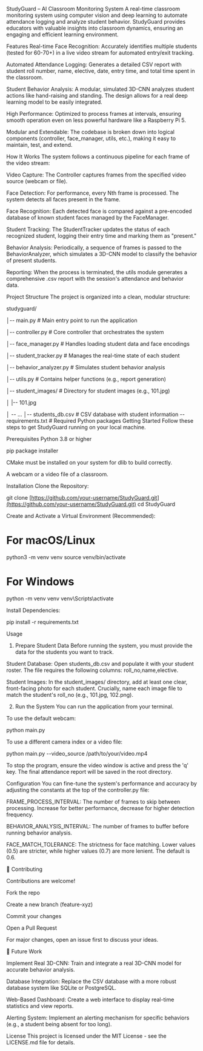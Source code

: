 StudyGuard – AI Classroom Monitoring System
A real-time classroom monitoring system using computer vision and deep learning to automate attendance logging and analyze student behavior. StudyGuard provides educators with valuable insights into classroom dynamics, ensuring an engaging and efficient learning environment.

Features
Real-time Face Recognition: Accurately identifies multiple students (tested for 60-70+) in a live video stream for automated entry/exit tracking.

Automated Attendance Logging: Generates a detailed CSV report with student roll number, name, elective, date, entry time, and total time spent in the classroom.

Student Behavior Analysis: A modular, simulated 3D-CNN analyzes student actions like hand-raising and standing. The design allows for a real deep learning model to be easily integrated.

High Performance: Optimized to process frames at intervals, ensuring smooth operation even on less powerful hardware like a Raspberry Pi 5.

Modular and Extendable: The codebase is broken down into logical components (controller, face_manager, utils, etc.), making it easy to maintain, test, and extend.

How It Works
The system follows a continuous pipeline for each frame of the video stream:

Video Capture: The Controller captures frames from the specified video source (webcam or file).

Face Detection: For performance, every Nth frame is processed. The system detects all faces present in the frame.

Face Recognition: Each detected face is compared against a pre-encoded database of known student faces managed by the FaceManager.

Student Tracking: The StudentTracker updates the status of each recognized student, logging their entry time and marking them as "present."

Behavior Analysis: Periodically, a sequence of frames is passed to the BehaviorAnalyzer, which simulates a 3D-CNN model to classify the behavior of present students.

Reporting: When the process is terminated, the utils module generates a comprehensive .csv report with the session's attendance and behavior data.

Project Structure
The project is organized into a clean, modular structure:

studyguard/

│-- main.py # Main entry point to run the application

│-- controller.py # Core controller that orchestrates the system

│-- face_manager.py # Handles loading student data and face encodings

│-- student_tracker.py # Manages the real-time state of each student

│-- behavior_analyzer.py # Simulates student behavior analysis

│-- utils.py # Contains helper functions (e.g., report generation)

│-- student_images/ # Directory for student images (e.g., 101.jpg)

│ 
  |-- 101.jpg

│ -- ... 
│-- students_db.csv # CSV database with student information -- requirements.txt # Required Python packages
Getting Started
Follow these steps to get StudyGuard running on your local machine.

Prerequisites
Python 3.8 or higher

pip package installer

CMake must be installed on your system for dlib to build correctly.

A webcam or a video file of a classroom.

Installation
Clone the Repository:

git clone [https://github.com/your-username/StudyGuard.git](https://github.com/your-username/StudyGuard.git)
cd StudyGuard

Create and Activate a Virtual Environment (Recommended):

# For macOS/Linux
python3 -m venv venv
source venv/bin/activate

# For Windows
python -m venv venv
venv\Scripts\activate

Install Dependencies:

pip install -r requirements.txt

Usage
1. Prepare Student Data
Before running the system, you must provide the data for the students you want to track.

Student Database: Open students_db.csv and populate it with your student roster. The file requires the following columns: roll_no,name,elective.

Student Images: In the student_images/ directory, add at least one clear, front-facing photo for each student. Crucially, name each image file to match the student's roll_no (e.g., 101.jpg, 102.png).

2. Run the System
You can run the application from your terminal.

To use the default webcam:

python main.py

To use a different camera index or a video file:

python main.py --video_source /path/to/your/video.mp4

To stop the program, ensure the video window is active and press the 'q' key. The final attendance report will be saved in the root directory.

Configuration
You can fine-tune the system's performance and accuracy by adjusting the constants at the top of the controller.py file:

FRAME_PROCESS_INTERVAL: The number of frames to skip between processing. Increase for better performance, decrease for higher detection frequency.

BEHAVIOR_ANALYSIS_INTERVAL: The number of frames to buffer before running behavior analysis.

FACE_MATCH_TOLERANCE: The strictness for face matching. Lower values (0.5) are stricter, while higher values (0.7) are more lenient. The default is 0.6.

🤝 Contributing

Contributions are welcome!

Fork the repo

Create a new branch (feature-xyz)

Commit your changes

Open a Pull Request

For major changes, open an issue first to discuss your ideas.



🔮 Future Work

 Implement Real 3D-CNN: Train and integrate a real 3D-CNN model for accurate behavior analysis.

 Database Integration: Replace the CSV database with a more robust database system like SQLite or PostgreSQL.

 Web-Based Dashboard: Create a web interface to display real-time statistics and view reports.

 Alerting System: Implement an alerting mechanism for specific behaviors (e.g., a student being absent for too long).

License
This project is licensed under the MIT License - see the LICENSE.md file for details.
